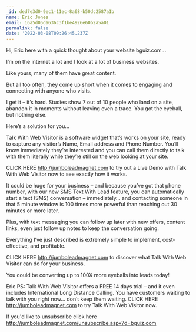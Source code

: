 ```yaml
---
_id: ded7e3d0-9ec1-11ec-8a68-b50dc2587a1b
name: Eric Jones
email: 16a5d05da636c3f1be4926e60b2a5a01
permalink: false
date: '2022-03-08T09:26:45.237Z'
---
```

Hi, Eric here with a quick thought about your website bguiz.com...

I’m on the internet a lot and I look at a lot of business websites.

Like yours, many of them have great content. 

But all too often, they come up short when it comes to engaging and connecting with anyone who visits.

I get it – it’s hard.  Studies show 7 out of 10 people who land on a site, abandon it in moments without leaving even a trace.  You got the eyeball, but nothing else.

Here’s a solution for you…

Talk With Web Visitor is a software widget that’s works on your site, ready to capture any visitor’s Name, Email address and Phone Number.  You’ll know immediately they’re interested and you can call them directly to talk with them literally while they’re still on the web looking at your site.

CLICK HERE http://jumboleadmagnet.com to try out a Live Demo with Talk With Web Visitor now to see exactly how it works.

It could be huge for your business – and because you’ve got that phone number, with our new SMS Text With Lead feature, you can automatically start a text (SMS) conversation – immediately… and contacting someone in that 5 minute window is 100 times more powerful than reaching out 30 minutes or more later.

Plus, with text messaging you can follow up later with new offers, content links, even just follow up notes to keep the conversation going.

Everything I’ve just described is extremely simple to implement, cost-effective, and profitable. 
 
CLICK HERE http://jumboleadmagnet.com to discover what Talk With Web Visitor can do for your business.

You could be converting up to 100X more eyeballs into leads today!

Eric
PS: Talk With Web Visitor offers a FREE 14 days trial – and it even includes International Long Distance Calling. 
You have customers waiting to talk with you right now… don’t keep them waiting. 
CLICK HERE http://jumboleadmagnet.com to try Talk With Web Visitor now.

If you'd like to unsubscribe click here http://jumboleadmagnet.com/unsubscribe.aspx?d=bguiz.com
